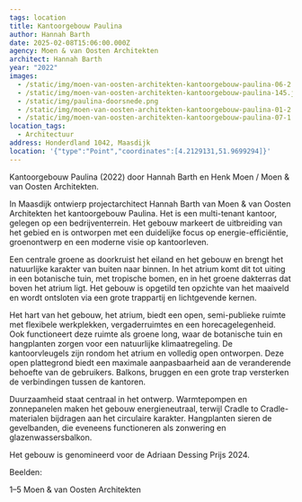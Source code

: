 ```yaml
---
tags: location
title: Kantoorgebouw Paulina
author: Hannah Barth
date: 2025-02-08T15:06:00.000Z
agency: Moen & van Oosten Architekten
architect: Hannah Barth
year: "2022"
images:
  - /static/img/moen-van-oosten-architekten-kantoorgebouw-paulina-06-2.jpg
  - /static/img/moen-van-oosten-architekten-kantoorgebouw-paulina-145.jpg
  - /static/img/paulina-doorsnede.png
  - /static/img/moen-van-oosten-architekten-kantoorgebouw-paulina-01-2.jpg
  - /static/img/moen-van-oosten-architekten-kantoorgebouw-paulina-07-1.jpg
location_tags:
  - Architectuur
address: Honderdland 1042, Maasdijk⁣
location: '{"type":"Point","coordinates":[4.2129131,51.9699294]}'
---
```

Kantoorgebouw Paulina (2022) door Hannah Barth en Henk Moen / Moen & van Oosten Architekten.

In Maasdijk ontwierp projectarchitect Hannah Barth van Moen & van Oosten Architekten het kantoorgebouw Paulina. Het is een multi-tenant kantoor, gelegen op een bedrijventerrein. Het gebouw markeert de uitbreiding van het gebied en is ontworpen met een duidelijke focus op energie-efficiëntie, groenontwerp en een moderne visie op kantoorleven.

Een centrale groene as doorkruist het eiland en het gebouw en brengt het natuurlijke karakter van buiten naar binnen. In het atrium komt dit tot uiting in een botanische tuin, met tropische bomen, en in het groene dakterras dat boven het atrium ligt. Het gebouw is opgetild ten opzichte van het maaiveld en wordt ontsloten via een grote trappartij en lichtgevende kernen.

Het hart van het gebouw, het atrium, biedt een open, semi-publieke ruimte met flexibele werkplekken, vergaderruimtes en een horecagelegenheid. Ook functioneert deze ruimte als groene long, waar de botanische tuin en hangplanten zorgen voor een natuurlijke klimaatregeling. De kantoorvleugels zijn rondom het atrium en volledig open ontworpen. Deze open plattegrond biedt een maximale aanpasbaarheid aan de veranderende behoefte van de gebruikers. Balkons, bruggen en een grote trap versterken de verbindingen tussen de kantoren.

Duurzaamheid staat centraal in het ontwerp. Warmtepompen en zonnepanelen maken het gebouw energieneutraal, terwijl Cradle to Cradle-materialen bijdragen aan het circulaire karakter. Hangplanten sieren de gevelbanden, die eveneens functioneren als zonwering en glazenwassersbalkon.

Het gebouw is genomineerd voor de Adriaan Dessing Prijs 2024.

Beelden:

1–5 Moen & van Oosten Architekten

